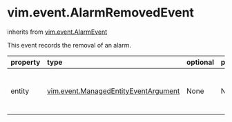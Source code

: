 vim.event.AlarmRemovedEvent
===========================
inherits from [vim.event.AlarmEvent](docs/vim.event.AlarmEvent.md)


This event records the removal of an alarm.

| property | type | optional | priv | desc |
|:---------|:-----|:---------|:-----|:-----|
| entity | [vim.event.ManagedEntityEventArgument](vim.event.ManagedEntityEventArgument.md "vim.event.ManagedEntityEventArgument") | None | None | The entity with which the alarm is registered. |


